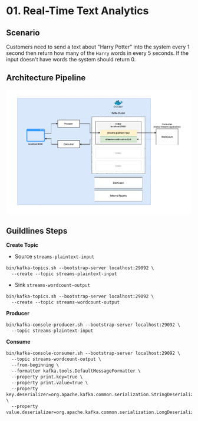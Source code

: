 # 01. Real-Time Text Analytics

## Scenario
Customers need to send a text about "Harry Potter" into the system every 1 second then return how many of the `Harry`
words in every 5 seconds. If the input doesn't have words the system should return 0.

## Architecture Pipeline
![image](pipeline-architecture.png)

## Guildlines Steps
**Create Topic**
- Source `streams-plaintext-input`
```shell
bin/kafka-topics.sh --bootstrap-server localhost:29092 \
  --create --topic streams-plaintext-input
```

- Sink `streams-wordcount-output`
```shell
bin/kafka-topics.sh --bootstrap-server localhost:29092 \
  --create --topic streams-wordcount-output
```

**Producer**
```shell
bin/kafka-console-producer.sh --bootstrap-server localhost:29092 \
  --topic streams-plaintext-input
```

**Consume**
```shell
bin/kafka-console-consumer.sh --bootstrap-server localhost:29092 \
  --topic streams-wordcount-output \
  --from-beginning \
  --formatter kafka.tools.DefaultMessageFormatter \
  --property print.key=true \
  --property print.value=true \
  --property key.deserializer=org.apache.kafka.common.serialization.StringDeserializer \
  --property value.deserializer=org.apache.kafka.common.serialization.LongDeserializer
```

